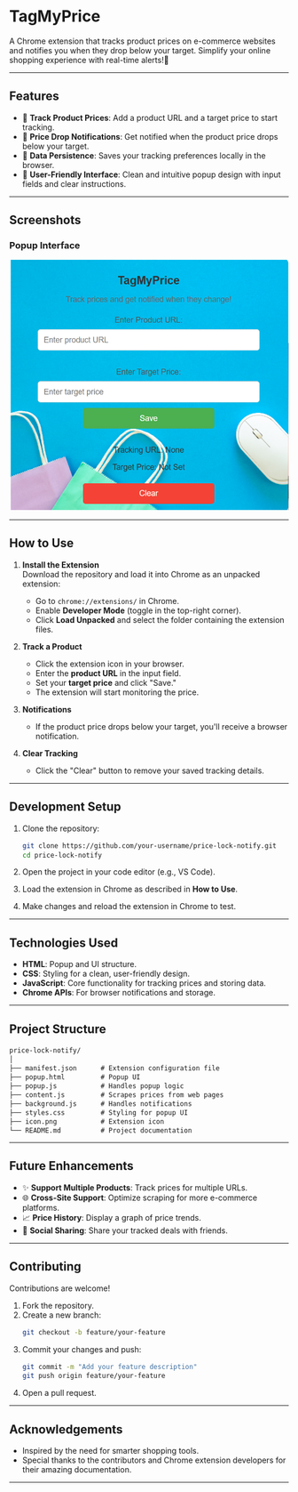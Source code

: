 # TagMyPrice
A Chrome extension that tracks product prices on e-commerce websites and notifies you when they drop below your target. Simplify your online shopping experience with real-time alerts!🚀

---

## **Features**
- 🛒 **Track Product Prices**: Add a product URL and a target price to start tracking.
- 🔔 **Price Drop Notifications**: Get notified when the product price drops below your target.
- 💾 **Data Persistence**: Saves your tracking preferences locally in the browser.
- 🎨 **User-Friendly Interface**: Clean and intuitive popup design with input fields and clear instructions.

---

## **Screenshots**
### **Popup Interface**
![Popup Interface](TagMyPrice/screenshots/tagmyprice_SS.png)

---

## **How to Use**
1. **Install the Extension**  
   Download the repository and load it into Chrome as an unpacked extension:
   - Go to `chrome://extensions/` in Chrome.
   - Enable **Developer Mode** (toggle in the top-right corner).
   - Click **Load Unpacked** and select the folder containing the extension files.

2. **Track a Product**  
   - Click the extension icon in your browser.
   - Enter the **product URL** in the input field.
   - Set your **target price** and click "Save."
   - The extension will start monitoring the price.

3. **Notifications**  
   - If the product price drops below your target, you'll receive a browser notification.

4. **Clear Tracking**  
   - Click the "Clear" button to remove your saved tracking details.

---

## **Development Setup**

1. Clone the repository:
   ```bash
   git clone https://github.com/your-username/price-lock-notify.git
   cd price-lock-notify
   ```

2. Open the project in your code editor (e.g., VS Code).

3. Load the extension in Chrome as described in **How to Use**.

4. Make changes and reload the extension in Chrome to test.

---

## **Technologies Used**
- **HTML**: Popup and UI structure.
- **CSS**: Styling for a clean, user-friendly design.
- **JavaScript**: Core functionality for tracking prices and storing data.
- **Chrome APIs**: For browser notifications and storage.

---

## **Project Structure**
```
price-lock-notify/
│
├── manifest.json      # Extension configuration file
├── popup.html         # Popup UI
├── popup.js           # Handles popup logic
├── content.js         # Scrapes prices from web pages
├── background.js      # Handles notifications
├── styles.css         # Styling for popup UI
├── icon.png           # Extension icon
└── README.md          # Project documentation
```

---

## **Future Enhancements**
- ✨ **Support Multiple Products**: Track prices for multiple URLs.
- 🌐 **Cross-Site Support**: Optimize scraping for more e-commerce platforms.
- 📈 **Price History**: Display a graph of price trends.
- 🔗 **Social Sharing**: Share your tracked deals with friends.

---

## **Contributing**
Contributions are welcome!  
1. Fork the repository.
2. Create a new branch:
   ```bash
   git checkout -b feature/your-feature
   ```
3. Commit your changes and push:
   ```bash
   git commit -m "Add your feature description"
   git push origin feature/your-feature
   ```
4. Open a pull request.

---

## **Acknowledgements**
- Inspired by the need for smarter shopping tools.
- Special thanks to the contributors and Chrome extension developers for their amazing documentation.

---

